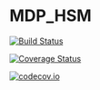 # MDP_HSM

[![Build Status](https://travis-ci.org/jcheyns/MDP_HSM.jl.svg?branch=master)](https://travis-ci.org/jcheyns/MDP_HSM.jl)

[![Coverage Status](https://coveralls.io/repos/jcheyns/MDP_HSM.jl/badge.svg?branch=master&service=github)](https://coveralls.io/github/jcheyns/MDP_HSM.jl?branch=master)

[![codecov.io](http://codecov.io/github/jcheyns/MDP_HSM.jl/coverage.svg?branch=master)](http://codecov.io/github/jcheyns/MDP_HSM.jl?branch=master)
